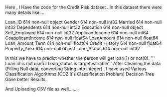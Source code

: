 Here , I Have the code for the Credit Risk dataset . In this dataset there were many details like ...

Loan_ID              614 non-null object
Gender               614 non-null int32
Married              614 non-null int32
Dependents           614 non-null int32
Education            614 non-null object
Self_Employed        614 non-null int32
ApplicantIncome      614 non-null int64
CoapplicantIncome    614 non-null float64
LoanAmount           614 non-null float64
Loan_Amount_Term     614 non-null float64
Credit_History       614 non-null float64
Property_Area        614 non-null object
Loan_Status          614 non-null int32

In this we have to predict whether the person will get loan(1) or not(0).
''' Loan id is not useful
Loan_status is target variable'''
After Cleaning the data (Filling Null data, converting String into integer) , I have used Various Classification Algorithms.(COZ it's Classification Problem)
Decision Tree Gave better Results.


And Uploading CSV file as well.......

